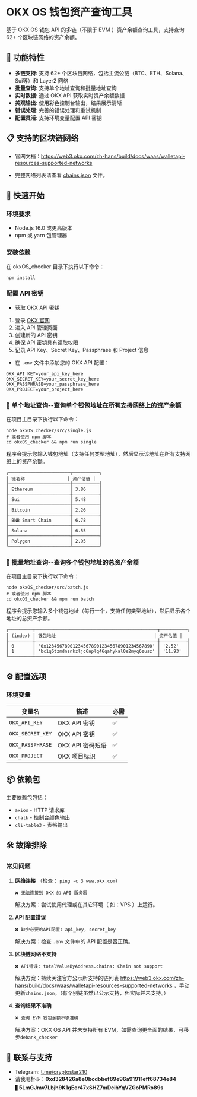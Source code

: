 # OKX OS 钱包资产查询工具

基于 OKX OS 钱包 API 的多链（不限于 EVM ）资产余额查询工具，支持查询 62+ 个区块链网络的资产余额。

## 🌟 功能特性

- **多链支持**: 支持 62+ 个区块链网络，包括主流公链（BTC、ETH、Solana、Sui等）和 Layer2 网络
- **批量查询**: 支持单个地址查询和批量地址查询
- **实时数据**: 通过 OKX API 获取实时资产余额数据
- **美观输出**: 使用彩色控制台输出，结果展示清晰
- **错误处理**: 完善的错误处理和重试机制
- **配置灵活**: 支持环境变量配置 API 密钥

## 📋 支持的区块链网络
- 官网文档：https://web3.okx.com/zh-hans/build/docs/waas/walletapi-resources-supported-networks

- 完整网络列表请查看 [chains.json](./chains.json) 文件。

## 🚀 快速开始

### 环境要求

- Node.js 16.0 或更高版本
- npm 或 yarn 包管理器

### 安装依赖
在 okxOS_checker 目录下执行以下命令：

```
npm install
```

### 配置 API 密钥

- 获取 OKX API 密钥
1. 登录 [OKX 官网](https://web3.okx.com/zh-hans/build/dev-portal)
2. 进入 API 管理页面
3. 创建新的 API 密钥
4. 确保 API 密钥具有读取权限
5. 记录 API Key、Secret Key、Passphrase 和 Project 信息

- 在 `.env` 文件中添加您的 OKX API 配置：
```env
OKX_API_KEY=your_api_key_here
OKX_SECRET_KEY=your_secret_key_here
OKX_PASSPHRASE=your_passphrase_here
OKX_PROJECT=your_project_here
```

### 🔴 单个地址查询--查询单个钱包地址在所有支持网络上的资产余额

在项目主目录下执行以下命令：
```
node okxOS_checker/src/single.js
# 或者使用 npm 脚本
cd okxOS_checker && npm run single
```

程序会提示您输入钱包地址（支持任何类型地址），然后显示该地址在所有支持网络上的资产余额。

```
┌───────────────────────┬──────────┐
│ 链名称                │ 资产估值 │
├───────────────────────┼──────────┤
│ Ethereum              │ 3.86     │
├───────────────────────┼──────────┤
│ Sui                   │ 5.48     │
├───────────────────────┼──────────┤
│ Bitcoin               │ 2.26     │
├───────────────────────┼──────────┤
│ BNB Smart Chain       │ 6.78     │
├───────────────────────┼──────────┤
│ Solana                │ 6.55     │
├───────────────────────┼──────────┤
│ Polygon               │ 2.95     │
└───────────────────────┴──────────┘
```

### 🔴 批量地址查询--查询多个钱包地址的总资产余额

在项目主目录下执行以下命令：

```
node okxOS_checker/src/batch.js
# 或者使用 npm 脚本
cd okxOS_checker && npm run batch

```

程序会提示您输入多个钱包地址（每行一个，支持任何类型地址），然后显示各个地址的总资产余额。

```
┌─────────┬──────────────────────────────────────────────┬──────────┐
│ (index) │ 钱包地址                                     │ 资产估值 │
├─────────┼──────────────────────────────────────────────┼──────────┤
│ 0       │ '0x1234567890123456789012345678901234567890' │ '2.52'   │
│ 1       │ 'bc1q6tzmdnsnkzljc6nplg46qahykal0e2myq6zusz' │ '11.93'  │
└─────────┴──────────────────────────────────────────────┴──────────┘
```

## ⚙️ 配置选项

### 环境变量

| 变量名 | 描述 | 必需 |
|--------|------|------|
| `OKX_API_KEY` | OKX API 密钥 | ✅ |
| `OKX_SECRET_KEY` | OKX API 密钥 | ✅ |
| `OKX_PASSPHRASE` | OKX API 密码短语 | ✅ |
| `OKX_PROJECT` | OKX 项目标识 | ✅ |`

## 📦 依赖包

主要依赖包包括：
- `axios` - HTTP 请求库
- `chalk` - 控制台颜色输出
- `cli-table3` - 表格输出

## 🛠️ 故障排除

### 常见问题
1. **网络连接** （检查： `ping -c 3 www.okx.com`）
   ```
   ❌ 无法连接到 OKX 的 API 服务器
   ```
   解决方案：尝试使用代理或在其它环境（ 如：VPS ）上运行。

2. **API 配置错误**
   ```
   ❌ 缺少必要的API配置: api_key, secret_key
   ```
   解决方案：检查 `.env` 文件中的 API 配置是否正确。

3. **区块链网络不支持**
   ```
   ❌ API错误: totalValueByAddress.chains: Chain not support
   ```
   解决方案：持续关注官方公示所支持的链列表 https://web3.okx.com/zh-hans/build/docs/waas/walletapi-resources-supported-networks ，手动更新`chains.json`。（有个别链虽然已公示支持，但实际并未支持。）

3. **查询结果不准确**
   ```
   ❌ 查询 EVM 钱包余额不够准确
   ```
   解决方案：OKX OS API 并未支持所有 EVM，如需查询更全面的结果，可移步`debank_checker`


## 💬 联系与支持
- Telegram: [t.me/cryptostar210](https://t.me/cryptostar210)
- 请我喝杯☕：**0xd328426a8e0bcdbbef89e96a91911eff68734e84** ▋**5LmGJmv7Lbjh9K1gEer47xSHZ7mDcihYqVZGoPMRo89s**